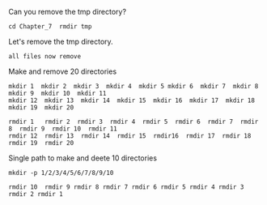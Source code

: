 Can you remove the tmp directory?

    cd Chapter_7  rmdir tmp
    
Let's remove the tmp directory.

    all files now remove 

Make and remove 20 directories

    mkdir 1  mkdir 2  mkdir 3  mkdir 4  mkdir 5 mkdir 6  mkdir 7  mkdir 8  mkdir 9  mkdir 10  mkdir 11
    mkdir 12  mkdir 13  mkdir 14  mkdir 15  mkdir 16  mkdir 17  mkdir 18  mkdir 19  mkdir 20  
      
    rmdir 1   rmdir 2  rmdir 3  rmdir 4  rmdir 5  rmdir 6  rmdir 7  rmdir 8  rmdir 9  rmdir 10  rmdir 11
    rmdir 12  rmdir 13  rmdir 14  rmdir 15  rmdir16  rmdir 17  rmdir 18  rmdir 19  rmdir 20    
    
    
Single path to make and deete 10 directories

    mkdir -p 1/2/3/4/5/6/7/8/9/10
    
    rmdir 10  rmdir 9 rmdir 8 rmdir 7 rmdir 6 rmdir 5 rmdir 4 rmdir 3 rmdir 2 rmdir 1
    
    
